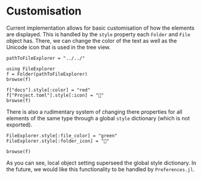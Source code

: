 # Customisation

Current implementation allows for basic customisation of how the elements are displayed. This is handled by the `style` property each `Folder` and `File` object has. There, we can change the color of the text as well as the Unicode icon that is used in the tree view.

```@setup customisation
pathToFileExplorer = "../../"
```

```@example customisation
using FileExplorer
f = Folder(pathToFileExplorer)
browse(f)
```

```@example customisation
f["docs"].style[:color] = "red"
f["Project.toml"].style[:icon] = "🗼"
browse(f)
```

There is also a rudimentary system of changing there properties for all elements of the same type through a global `style` dictionary (which is not exported).

```@example customisation
FileExplorer.style[:file_color] = "green"
FileExplorer.style[:folder_icon] = "💼"

browse(f)
```

As you can see, local object setting superseed the global style dictionary. In the future, we would like this functionality to be handled by `Preferences.jl`.